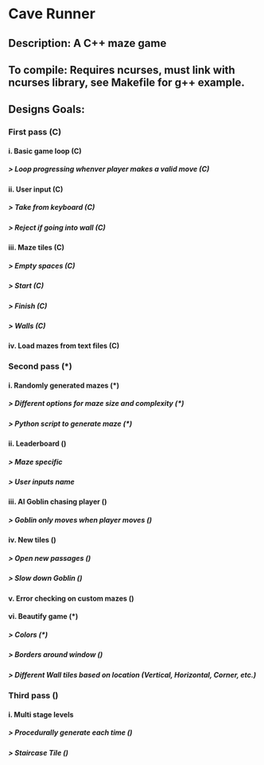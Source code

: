 # Cave Runner

## Description: A C++ maze game

## To compile: Requires ncurses, must link with ncurses library, see Makefile for g++ example.

## Designs Goals:
### First pass (C)
#### i. Basic game loop (C)
##### > Loop progressing whenver player makes a valid move (C)
#### ii. User input (C)
##### > Take from keyboard (C)
##### > Reject if going into wall (C)
#### iii. Maze tiles (C)
##### > Empty spaces (C)
##### > Start (C)
##### > Finish (C)
##### > Walls (C)
#### iv. Load mazes from text files (C)
### Second pass (*)
#### i. Randomly generated mazes (*)
##### > Different options for maze size and complexity (*)
##### > Python script to generate maze (*)
#### ii. Leaderboard ()
##### > Maze specific
##### > User inputs name
#### iii. AI Goblin chasing player ()
##### > Goblin only moves when player moves ()
#### iv. New tiles ()
##### > Open new passages ()
##### > Slow down Goblin ()
#### v. Error checking on custom mazes ()
#### vi. Beautify game (*)
##### > Colors (*)
##### > Borders around window ()
##### > Different Wall tiles based on location (Vertical, Horizontal, Corner, etc.)
### Third pass ()
#### i. Multi stage levels
##### > Procedurally generate each time ()
##### > Staircase Tile ()